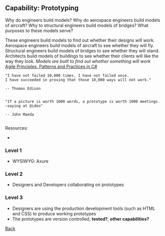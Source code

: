 ## Capability: Prototyping

Why do engineers build models? Why do aerospace engineers build models of aircraft? Why to structural engineers build models of bridges? What purposes to these models serve?

These engineers build models to find out whether their designs will work. Aerospace engineers build models of aircraft to see whether they will fly. Structural engineers build models of bridges to see whether they will stand. Architects build models of buildings to see whether their clients will like the way they look.
*Models are built to find out whether something will work*
[Agile Principles, Patterns and Practices in C#](https://books.google.com.au/books?isbn=0132797143)


```
"I have not failed 10,000 times. I have not failed once.
I have succeeded in proving that those 10,000 ways will not work."

-- Thomas Edison


"If a picture is worth 1000 words, a prototype is worth 1000 meetings.
—saying at @ideo"

-- John Maeda


```


Resources:
 - []()

### Level 1
 - WYSIWYG: Axure

### Level 2
 - Designers and Developers collaborating on prototypes

### Level 3
 - Designers are using the production development tools (such as HTML and CSS) to produce working prototypes
 - The prototypes are version controlled, **tested?**, **other capabilities?**


[Back](https://github.com/colugo/cautious-turtle)
